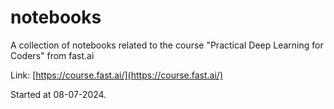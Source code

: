 # notebooks

A collection of notebooks related to the course "Practical Deep Learning for Coders" from fast.ai

Link: [https://course.fast.ai/](https://course.fast.ai/)

Started at 08-07-2024.
